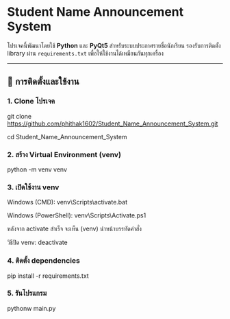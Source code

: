 # Student Name Announcement System

โปรเจคนี้พัฒนาโดยใช้ **Python** และ **PyQt5** สำหรับระบบประกาศรายชื่อนักเรียน
รองรับการติดตั้ง library ผ่าน `requirements.txt` เพื่อให้ใช้งานได้เหมือนกันทุกเครื่อง

---

## 🚀 การติดตั้งและใช้งาน

### 1. Clone โปรเจค
git clone https://github.com/phithak1602/Student_Name_Announcement_System.git

cd Student_Name_Announcement_System

### 2. สร้าง Virtual Environment (venv)
python -m venv venv

### 3. เปิดใช้งาน venv
Windows (CMD): venv\Scripts\activate.bat

Windows (PowerShell): venv\Scripts\Activate.ps1

หลังจาก activate สำเร็จ จะเห็น (venv) นำหน้าบรรทัดคำสั่ง

วิธีปิด venv: deactivate

### 4. ติดตั้ง dependencies
pip install -r requirements.txt

### 5. รันโปรแกรม
pythonw main.py
